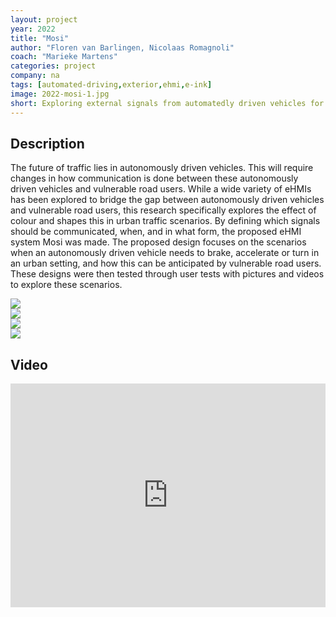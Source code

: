 ```yaml
---
layout: project
year: 2022
title: "Mosi"
author: "Floren van Barlingen, Nicolaas Romagnoli"
coach: "Marieke Martens"
categories: project
company: na
tags: [automated-driving,exterior,ehmi,e-ink]
image: 2022-mosi-1.jpg
short: Exploring external signals from automatedly driven vehicles for vulnerable road users. 
---
```


## Description
The future of traffic lies in autonomously driven vehicles. This will require changes in how communication is done between these autonomously driven vehicles and vulnerable road users. While a wide variety of eHMIs has been explored to bridge the gap between autonomously driven vehicles and vulnerable road users, this research specifically explores the effect of colour and shapes this in urban traffic scenarios. By defining which signals should be communicated, when, and in what form, the proposed eHMI system Mosi was made. The proposed design focuses on the scenarios when an autonomously driven vehicle needs to brake, accelerate or turn in an urban setting, and how this can be anticipated by vulnerable road users. These designs were then tested through user tests with pictures and videos to explore these scenarios.

<div class="project-image">
  <img src="/assets/img/2022-mosi-2.jpg">
</div>
<div class="project-image">
  <img src="/assets/img/2022-mosi-3.jpg">
</div>
<div class="project-image">
  <img src="/assets/img/2022-mosi-4.jpg">
</div>
<div class="project-image">
  <img src="/assets/img/2022-mosi-5.jpg">
</div>

## Video
<iframe style="display:inline-block; border:0px solid #FFF; width: 100%; height: 358px" src="https://www.youtube.com/embed/gvoY_bMKeCk?playlist=gvoY_bMKeCk&loop=1&autoplay=1&mute=1" frameborder="0" allowfullscreen></iframe>